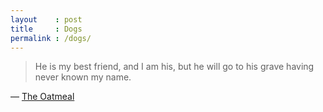 ```yaml
---
layout    : post
title     : Dogs
permalink : /dogs/
---
```


> He is my best friend, and I am his, but he will go to his grave having never
> known my name.

&mdash; [The Oatmeal](http://theoatmeal.com/comics/dog_paradox)
